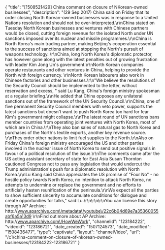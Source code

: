 {
    "title": "[1508521429] China comment on closure of NKorean-owned businesses",
    "description": "(29 Sep 2017) China said on Friday that its order closing North Korean-owned businesses was in response to a United Nations resolution and should not be over-interpreted.\r\nChina stated on Tuesday North Korean businesses and ventures with Chinese partners would be closed, cutting foreign revenue for the isolated North under UN sanctions imposed over its nuclear and missile programmes.\r\nChina is North Korea's main trading partner, making Beijing's cooperation essential to the success of sanctions aimed at stopping the North's pursuit of weapons technology. \r\nChina, long North Korea's diplomatic protector, has however gone along with the latest penalties out of growing frustration with leader Kim Jong Un's government.\r\nNorth Korean companies operate restaurants and other ventures in China, helping to provide the North with foreign currency. \r\nNorth Korean labourers also work in Chinese factories and other businesses.\r\n\"We believe the resolutions of the Security Council should be implemented to the letter, without reservation and excess, \" said Lu Kang, China's foreign ministry spokesman at a regular briefing.\r\nHe added that China opposes any unilateral sanctions out of the framework of the UN Security Council.\r\nChina, one of five permanent Security Council members with veto power, supports the latest sanctions but doesn't want to push North Korea too hard for fear Kim's government might collapse.\r\nThe latest round of UN sanctions bans member countries from operating joint ventures with North Korea, most of which are in China.\r\nThey also ban sales of natural gas to North Korea and purchases of the North's textile exports, another key revenue source. \r\nThey order other nations to limit fuel supplies to the North.\r\nAlso on Friday China's foreign ministry encouraged the US and other parties involved in the nuclear issue of North Korea to send out positive signals in favour of a political resolution of the issue.\r\nThe comments came after the US acting assistant secretary of state for East Asia Susan Thornton cautioned Congress not to pass any legislation that would undercut the Trump administration's push for a diplomatic resolution with North Korea.\r\nLu Kang said China appreciates the US promise of \"Four No\" - no hostile policy twards North Korea, no intention to attack North Korea, no attempts to undermine or replace the government and no efforts to artificially hasten reunification of the peninsula.\r\nWe expect all the parties to show sufficient sincerity to accumulate conditions for dialogue and create opportunities for talks,\" said Lu.\r\n\r\n\r\nYou can license this story through AP Archive: http:\/\/www.aparchive.com\/metadata\/youtube\/22c6b04d69e7a35360055abf6a5a13d9 \r\nFind out more about AP Archive: http:\/\/www.aparchive.com\/HowWeWork",
    "channelid": "123184222",
    "videoid": "123186721",
    "date_created": "1507124573",
    "date_modified": "1508436477",
    "type": "captivate",
    "layout": "channelVideo",
    "url": "\/c1\/china-comment-on-closure-of-nkorean-owned-businesses\/123184222-123186721"
}